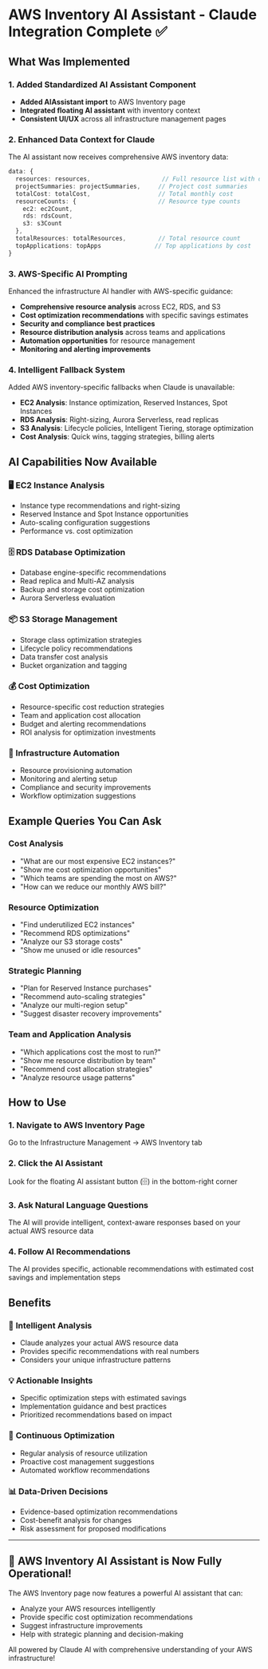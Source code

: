 # AWS Inventory AI Assistant - Claude Integration Complete ✅

## What Was Implemented

### 1. Added Standardized AI Assistant Component
- **Added AIAssistant import** to AWS Inventory page
- **Integrated floating AI assistant** with inventory context
- **Consistent UI/UX** across all infrastructure management pages

### 2. Enhanced Data Context for Claude
The AI assistant now receives comprehensive AWS inventory data:

```typescript
data: {
  resources: resources,                    // Full resource list with details
  projectSummaries: projectSummaries,     // Project cost summaries
  totalCost: totalCost,                   // Total monthly cost
  resourceCounts: {                       // Resource type counts
    ec2: ec2Count,
    rds: rdsCount, 
    s3: s3Count
  },
  totalResources: totalResources,         // Total resource count
  topApplications: topApps               // Top applications by cost
}
```

### 3. AWS-Specific AI Prompting
Enhanced the infrastructure AI handler with AWS-specific guidance:

- **Comprehensive resource analysis** across EC2, RDS, and S3
- **Cost optimization recommendations** with specific savings estimates
- **Security and compliance best practices**
- **Resource distribution analysis** across teams and applications
- **Automation opportunities** for resource management
- **Monitoring and alerting improvements**

### 4. Intelligent Fallback System
Added AWS inventory-specific fallbacks when Claude is unavailable:

- **EC2 Analysis**: Instance optimization, Reserved Instances, Spot Instances
- **RDS Analysis**: Right-sizing, Aurora Serverless, read replicas
- **S3 Analysis**: Lifecycle policies, Intelligent Tiering, storage optimization
- **Cost Analysis**: Quick wins, tagging strategies, billing alerts

## AI Capabilities Now Available

### 🖥️ EC2 Instance Analysis
- Instance type recommendations and right-sizing
- Reserved Instance and Spot Instance opportunities
- Auto-scaling configuration suggestions
- Performance vs. cost optimization

### 🗄️ RDS Database Optimization
- Database engine-specific recommendations
- Read replica and Multi-AZ analysis
- Backup and storage cost optimization
- Aurora Serverless evaluation

### 📦 S3 Storage Management
- Storage class optimization strategies
- Lifecycle policy recommendations
- Data transfer cost analysis
- Bucket organization and tagging

### 💰 Cost Optimization
- Resource-specific cost reduction strategies
- Team and application cost allocation
- Budget and alerting recommendations
- ROI analysis for optimization investments

### 🔧 Infrastructure Automation
- Resource provisioning automation
- Monitoring and alerting setup
- Compliance and security improvements
- Workflow optimization suggestions

## Example Queries You Can Ask

### Cost Analysis
- "What are our most expensive EC2 instances?"
- "Show me cost optimization opportunities"
- "Which teams are spending the most on AWS?"
- "How can we reduce our monthly AWS bill?"

### Resource Optimization
- "Find underutilized EC2 instances"
- "Recommend RDS optimizations"
- "Analyze our S3 storage costs"
- "Show me unused or idle resources"

### Strategic Planning
- "Plan for Reserved Instance purchases"
- "Recommend auto-scaling strategies"
- "Analyze our multi-region setup"
- "Suggest disaster recovery improvements"

### Team and Application Analysis
- "Which applications cost the most to run?"
- "Show me resource distribution by team"
- "Recommend cost allocation strategies"
- "Analyze resource usage patterns"

## How to Use

### 1. Navigate to AWS Inventory Page
Go to the Infrastructure Management → AWS Inventory tab

### 2. Click the AI Assistant
Look for the floating AI assistant button (🗄️) in the bottom-right corner

### 3. Ask Natural Language Questions
The AI will provide intelligent, context-aware responses based on your actual AWS resource data

### 4. Follow AI Recommendations
The AI provides specific, actionable recommendations with estimated cost savings and implementation steps

## Benefits

### 🎯 **Intelligent Analysis**
- Claude analyzes your actual AWS resource data
- Provides specific recommendations with real numbers
- Considers your unique infrastructure patterns

### 💡 **Actionable Insights**
- Specific optimization steps with estimated savings
- Implementation guidance and best practices
- Prioritized recommendations based on impact

### 🔄 **Continuous Optimization**
- Regular analysis of resource utilization
- Proactive cost management suggestions
- Automated workflow recommendations

### 📊 **Data-Driven Decisions**
- Evidence-based optimization recommendations
- Cost-benefit analysis for changes
- Risk assessment for proposed modifications

---

## 🎉 **AWS Inventory AI Assistant is Now Fully Operational!**

The AWS Inventory page now features a powerful AI assistant that can:
- Analyze your AWS resources intelligently
- Provide specific cost optimization recommendations
- Suggest infrastructure improvements
- Help with strategic planning and decision-making

All powered by Claude AI with comprehensive understanding of your AWS infrastructure!